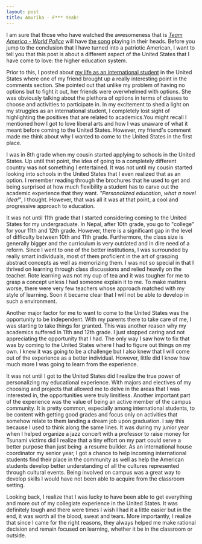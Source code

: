 ```yaml
---
layout: post
title: Amurika - F*** Yeah!
---
```


I am sure that those who have watched the awesomeness that is _[Team America - World Police](http://www.teamamerica.com/)_ will have [the song](http://www.youtube.com/watch?v=sWS-FoXbjVI) playing in their heads. Before you jump to the conclusion that I have turned into a patriotic American, I want to tell you that this post is about a different aspect of the United States that I have come to love: the higher education system.

Prior to this, I posted about <a href="http://tundal45.wordpress.com/2009/11/09/life-as-an-international-student/">my life as an international student</a> in the United States where one of my friend brought up a really interesting point in the comments section. She pointed out that unlike my problem of having no options but to fight it out, her friends were overwhelmed with options. She was obviously talking about the plethora of options in terms of classes to choose and activities to participate in. In my excitement to shed a light on my struggles as an international student, I completely lost sight of highlighting the positives that are related to academics.You might recall I mentioned how I got to love liberal arts and how I was unaware of what it meant before coming to the United States. However, my friend's comment made me think about why I wanted to come to the United States in the first place.

I was in 8th grade when my cousin started applying to schools in the United States. Up until that point, the idea of going to a completely different country was not something I entertained. It was not until my cousin started looking into schools in the United States that I even realized that as an option. I remember reading through the brochures that he used to get and being surprised at how much flexibility a student has to carve out the academic experience that they want. _"Personalized education, what a novel idea!"_, I thought. However, that was all it was at that point, a cool and progressive approach to education.

It was not until 11th grade that I started considering coming to the United States for my undergraduate. In Nepal, after 10th grade, you go to "college" for your 11th and 12th grade. However, there is a significant gap in the level of difficulty between 10th and 11th grade. Furthermore, the class size is generally bigger and the curriculum is very outdated and in dire need of a reform. Since I went to one of the better institutions, I was surrounded by really smart individuals, most of them proficient in the art of grasping abstract concepts as well as memorizing them. I was not so special in that I thrived on learning through class discussions and relied heavily on the teacher. Rote learning was not my cup of tea and it was tougher for me to grasp a concept unless I had someone explain it to me. To make matters worse, there were very few teachers whose approach matched with my style of learning. Soon it became clear that I will not be able to develop in such a environment.

Another major factor for me to want to come to the United States was the opportunity to be independent. With my parents there to take care of me, I was starting to take things for granted. This was another reason why my academics suffered in 11th and 12th grade. I just stopped caring and not appreciating the opportunity that I had. The only way I saw how to fix that was by coming to the United States where I had to figure out things on my own. I knew it was going to be a challenge but I also knew that I will come out of the experience as a better individual. However, little did I know how much more I was going to learn from the experience.

It was not until I got to the United States did I realize the true power of personalizing my educational experience. With majors and electives of my choosing and projects that allowed me to delve in the areas that I was interested in, the opportunities were truly limitless. Another important part of the experience was the value of being an active member of the campus community. It is pretty common, especially among international students, to be content with getting good grades and focus only on activities that somehow relate to them landing a dream job upon graduation. I say this because I used to think along the same lines. It was during my junior year when I helped organize a jazz concert with a professor to raise money for Tsunami victims did I realize that a tiny effort on my part could serve a better purpose than just being  a resume builder. As an international house coordinator my senior year, I got a chance to help incoming international students find their place in the community as well as help the American students develop better understanding of all the cultures represented through cultural events. Being involved on campus was a great way to develop skills I would have not been able to acquire from the classroom setting.

Looking back, I realize that I was lucky to have been able to get everything and more out of my collegiate experience in the United States. It was definitely tough and there were times I wish I had it a little easier but in the end, it was worth all the blood, sweat and tears. More importantly, I realize that since I came for the right reasons, they always helped me make rational decision and remain focused on learning, whether it be in the classroom or outside.
